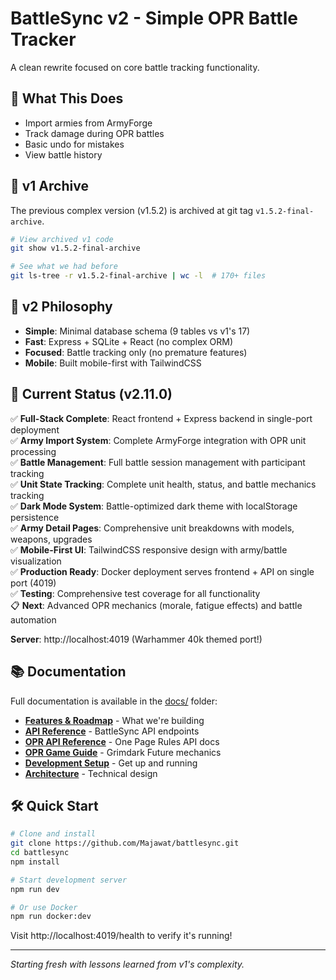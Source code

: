 # BattleSync v2 - Simple OPR Battle Tracker

A clean rewrite focused on core battle tracking functionality.

## 🎯 What This Does

- Import armies from ArmyForge  
- Track damage during OPR battles
- Basic undo for mistakes
- View battle history

## 🔄 v1 Archive

The previous complex version (v1.5.2) is archived at git tag `v1.5.2-final-archive`.

```bash
# View archived v1 code
git show v1.5.2-final-archive

# See what we had before
git ls-tree -r v1.5.2-final-archive | wc -l  # 170+ files
```

## 🚀 v2 Philosophy

- **Simple**: Minimal database schema (9 tables vs v1's 17)
- **Fast**: Express + SQLite + React (no complex ORM)  
- **Focused**: Battle tracking only (no premature features)
- **Mobile**: Built mobile-first with TailwindCSS

## 🚀 Current Status (v2.11.0)

✅ **Full-Stack Complete**: React frontend + Express backend in single-port deployment  
✅ **Army Import System**: Complete ArmyForge integration with OPR unit processing  
✅ **Battle Management**: Full battle session management with participant tracking  
✅ **Unit State Tracking**: Complete unit health, status, and battle mechanics tracking  
✅ **Dark Mode System**: Battle-optimized dark theme with localStorage persistence  
✅ **Army Detail Pages**: Comprehensive unit breakdowns with models, weapons, upgrades  
✅ **Mobile-First UI**: TailwindCSS responsive design with army/battle visualization  
✅ **Production Ready**: Docker deployment serves frontend + API on single port (4019)  
✅ **Testing**: Comprehensive test coverage for all functionality  
📋 **Next**: Advanced OPR mechanics (morale, fatigue effects) and battle automation

**Server**: http://localhost:4019 (Warhammer 40k themed port!)

## 📚 Documentation

Full documentation is available in the [docs/](docs/) folder:

- **[Features & Roadmap](docs/features.md)** - What we're building
- **[API Reference](docs/api.md)** - BattleSync API endpoints
- **[OPR API Reference](docs/opr-api-reference.md)** - One Page Rules API docs
- **[OPR Game Guide](docs/opr-guide.md)** - Grimdark Future mechanics
- **[Development Setup](docs/development.md)** - Get up and running
- **[Architecture](docs/architecture.md)** - Technical design

## 🛠️ Quick Start

```bash
# Clone and install
git clone https://github.com/Majawat/battlesync.git
cd battlesync
npm install

# Start development server
npm run dev

# Or use Docker
npm run docker:dev
```

Visit http://localhost:4019/health to verify it's running!

---
*Starting fresh with lessons learned from v1's complexity.*
